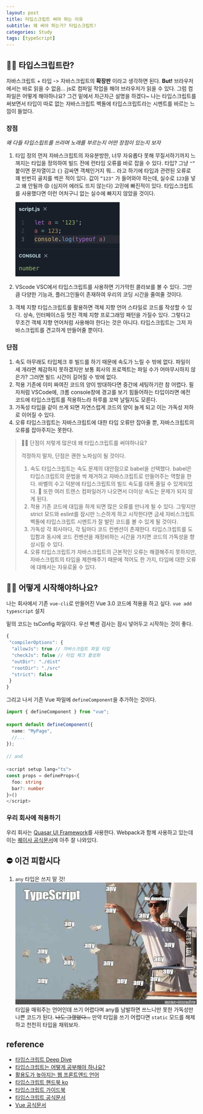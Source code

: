 ```yaml
---
layout: post
title: 타입스크립트 써야 하는 이유
subtitle: 왜 써야 하는가? 타입스크립트!
categories: Study
tags: [typeScript]
---
```


## 🤷‍♀️ 타입스크립트란?

자바스크립트 + 타입 -> 자바스크립트의 **확장판** 이라고 생각하면 된다.
**But!** 브라우저에서는 바로 읽을 수 없음… js로 컴파일 작업을 해야 브라우저가 읽을 수 있다.
그럼 컴파일은 어떻게 해야하나요? 그건 밑에서 차근차근 설명을 하겠다~
나는 타입스크립트를 써보면서 타입이 따로 없는 자바스크립트 벽돌에 타입스크립트라는 시멘트를 바르는 느낌이 들었다.

### 장점

_왜 다들 타입스립트를 쓰라며 노래를 부르는지 어떤 장점이 있는지 보자_

1. 타입 정의
   먼저 자바스크립트의 자유분방한, 너무 자유롭다 못해 무질서하기까지 느껴지는 타입을 정의하여 빌드 전에 런타임 오류를 바로 잡을 수 있다.
   타입? 그냥 `"“` 붙이면 문자열이고 `{}` 감싸면 객체인거지 뭐... 라고 하기에 타입과 관련된 오류로 꽤 빈번히 골치를 썩은 적이 있다.
   값이 `“123"` 가 들어와야 하는데, 실수로 `123`을 넣고 왜 안될까 😡 (심지어 에러도 뜨지 않는다) 고민에 빠진적이 있다. 타입스크립트를 사용했다면 이런 어처구니 없는 실수에 빠지지 않았을 것이다.

   ![js 이 자유로운 녀석](/assets/images/posts/js-error.png)

1. VScode
   VSC에서 타입스크립트를 사용하면 기가막힌 콜라보를 볼 수 있다. 그만큼 다양한 기능과, 플러그인들이 존재하여 우리의 코딩 시간을 줄여줄 것이다.
1. 객체 지향
   타입스크립트를 활용하면 객체 지향 언어 스타일로 코드를 작성할 수 있다. 상속, 인터페이스등 멋진 객체 지향 프로그래밍 패턴을 가질수 있다. 그렇다고 무조건 객체 지향 언어처럼 사용해야 한다는 것은 아니다. 타입스크립트는 그저 자바스크립트를 견고하게 만들어줄 뿐이다.

### 단점

1. 속도
   아무래도 타입체크 후 빌드를 하기 때문에 속도가 느릴 수 밖에 없다. 파일이 세 개라면 체감하지 못하겠지만 보통 회사의 프로젝트는 파일 수가 어마무시하지 않은가? 그러면 빌드 시간이 길어질 수 밖에 없다.
1. 적용
   기존에 이미 짜여진 코드의 양이 방대하다면 중간에 세팅하기란 참 어렵다. 필자처럼 VSCode에, 크롬 console창에 경고를 보기 힘들어하는 타입이라면 예전 코드에 타입스크립트를 적용하느라 하루를 꼬박 날릴지도 모른다.
1. 가독성
   타입을 같이 쓰게 되면 자연스럽게 코드의 양이 늘게 되고 이는 가독성 저하로 이어질 수 있다.
1. 오류
   타입스크립트는 자바스크립트에 대한 타입 오류만 잡아줄 뿐, 자바스크립트의 오류를 잡아주지는 못한다.

> 🙋‍♀️ 단점이 저렇게 많은데 왜 타입스크립트를 써야하나요?
>
> 걱정하지 말자, 단점은 괜한 노파심이 될 것이다.
>
> 1. 속도
>    타입스크립트는 속도 문제의 대안점으로 babel을 선택했다. babel은 타입스크립트의 문법을 싹 제거하고 자바스크립트로 만들어주는 역할을 한다. 바벨의 수고 덕분에 타입스크립트의 빌드 속도를 대폭 줄일 수 있게되었다. 👏 또한 여러 트렌스 컴파일러가 나오면서 더이상 속도는 문제가 되지 않게 된다.
> 1. 적용
>    기존 코드에 대입을 하게 되면 많은 오류를 만나게 될 수 있다. 그렇지만 strict 모드와 eslint를 잠시만 느슨하게 하고 시작한다면 금세 자비스크립트 벽돌에 타입스크립트 시멘트가 잘 발린 코드를 볼 수 있게 될 것이다.
> 1. 가독성
>    각 회사마다, 각 팀마다 코드 컨벤션이 존재한다. 타입스크립트를 도입함과 동시에 코드 컨벤션을 재정비하는 시간을 가지면 코드의 가독성을 향상시킬 수 있다.
> 1. 오류
>    타입스크립트가 자바스크립트의 근본적인 오류는 해결해주지 못하지만, 자바스크립트의 타입을 제한해주기 때문에 적어도 한 가지, 타입에 대한 오류에 대해서는 자유로울 수 있다.

## 🏃‍♀️ 어떻게 시작해야하나요?

나는 회사에서 기존 `vue-cli`로 만들어진 Vue 3.0 코드에 적용을 하고 싶다.
`vue add typescript` 설치

밑의 코드는 tsConfig 파일이다. 우선 빡센 검사는 잠시 넣어두고 시작하는 것이 좋다.

```ts
{
 "compilerOptions": {
  "allowJs": true // 자바스크립트 파일 타입
  "checkJs": false // 타입 체크 활성화
  "outDir": "./dist"
  "rootDir": "./src"
  "strict": false
 }
}
```

그리고 나서 기존 Vue 파일에 `defineComponent`을 추가하는 것이다.

```Vue.ts
import { defineComponent } from "vue";

export default defineComponent({
  name: "MyPage",
  //...
});

// and

<script setup lang="ts">
const props = defineProps<{
  foo: string
  bar?: number
}>()
</script>
```

### 우리 회사에 적용하기

우리 회사는 [Quasar UI Framework](https://quasar.dev/)를 사용한다.
Webpack과 함께 사용하고 있는데 이는 [퀘이사 공식문서](https://quasar.dev/quasar-cli-webpack/supporting-ts#introduction)에 아주 잘 나와있다.

## ⛔ 이건 피합시다

1. `any` 타입은 쓰지 말 것!
   ![any 날리기~](/assets/images/posts/ts-any.png)
   타입을 매워주는 언어인데 쓰기 어렵다며 any를 남발하면 쓰느니만 못한 가독성만 나쁜 코드가 된다. ~~나도 그랬었다...~~
   만약 타입을 쓰기 어렵다면 `static` 모드를 해제하고 천천히 타입을 채워보자.

## reference

- [타입스크립트 Deep Dive](https://radlohead.gitbook.io/typescript-deep-dive/)
- [타입스크립트는 어떻게 공부해야 하나요?](https://yozm.wishket.com/magazine/detail/1376/)
- [활용도가 높아지는 웹 프론트엔드 언어](https://www.samsungsds.com/kr/insights/typescript.html)
- [타입스크립트 핸드북 ko](https://typescript-kr.github.io/)
- [타입스크립트 가이드북](https://yamoo9.gitbook.io/typescript/)
- [타입스크립트 공식문서](https://www.typescriptlang.org/)
- [Vue 공식문서](https://vuejs.org/guide/typescript/composition-api.html#typescript-with-composition-api)
